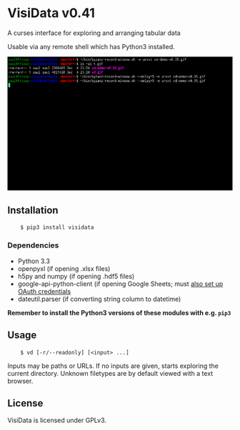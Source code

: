 # VisiData v0.41

A curses interface for exploring and arranging tabular data

Usable via any remote shell which has Python3 installed.

![VisiData silent demo](img/screenshot.gif "VisiData Screenshot")


## Installation

        $ pip3 install visidata

### Dependencies

- Python 3.3
- openpyxl (if opening .xlsx files)
- h5py and numpy (if opening .hdf5 files)
- google-api-python-client (if opening Google Sheets; must [also set up OAuth credentials](https://developers.google.com/sheets/quickstart/python )
- dateutil.parser (if converting string column to datetime)

**Remember to install the Python3 versions of these modules with e.g. `pip3`**

## Usage

        $ vd [-r/--readonly] [<input> ...]

Inputs may be paths or URLs.  If no inputs are given, starts exploring the
current directory.  Unknown filetypes are by default viewed with a text
browser.

## License

VisiData is licensed under GPLv3.
